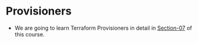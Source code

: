 # Provisioners
-  We are going to learn Terraform Provisioners in detail in [Section-07](https://github.com/) of this course. 
